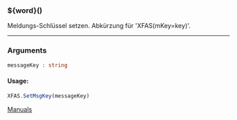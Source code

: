 ﻿### ${word}()
Meldungs-Schlüssel setzen. Abkürzung für 'XFAS(mKey=key)'.

----

### Arguments
```ts
messageKey : string
```
#### Usage:
```ts
XFAS.SetMsgKey(messageKey)
```

[Manuals](https://manuals.opacc.ch/docs/doku2401/F-Script/ScriptBlockFunc.XFAS.SetMsgKey.html)
